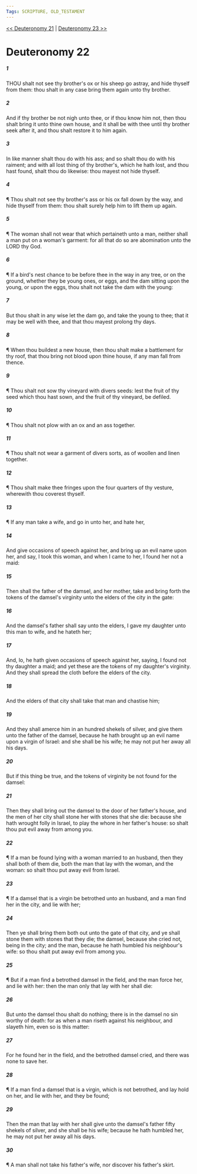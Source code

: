 ```yaml
---
Tags: SCRIPTURE, OLD_TESTAMENT
---
```


[<< Deuteronomy 21](OLD_TESTAMENT/05_Deuteronomy/Deuteronomy_21.md) | [Deuteronomy 23 >>](OLD_TESTAMENT/05_Deuteronomy/Deuteronomy_23.md)

# Deuteronomy 22

##### 1

THOU shalt not see thy brother's ox or his sheep go astray, and hide thyself from them: thou shalt in any case bring them again unto thy brother.

##### 2

And if thy brother be not nigh unto thee, or if thou know him not, then thou shalt bring it unto thine own house, and it shall be with thee until thy brother seek after it, and thou shalt restore it to him again.

##### 3

In like manner shalt thou do with his ass; and so shalt thou do with his raiment; and with all lost thing of thy brother's, which he hath lost, and thou hast found, shalt thou do likewise: thou mayest not hide thyself.

##### 4

¶ Thou shalt not see thy brother's ass or his ox fall down by the way, and hide thyself from them: thou shalt surely help him to lift them up again.

##### 5

¶ The woman shall not wear that which pertaineth unto a man, neither shall a man put on a woman's garment: for all that do so are abomination unto the LORD thy God.

##### 6

¶ If a bird's nest chance to be before thee in the way in any tree, or on the ground, whether they be young ones, or eggs, and the dam sitting upon the young, or upon the eggs, thou shalt not take the dam with the young:

##### 7

But thou shalt in any wise let the dam go, and take the young to thee; that it may be well with thee, and that thou mayest prolong thy days.

##### 8

¶ When thou buildest a new house, then thou shalt make a battlement for thy roof, that thou bring not blood upon thine house, if any man fall from thence.

##### 9

¶ Thou shalt not sow thy vineyard with divers seeds: lest the fruit of thy seed which thou hast sown, and the fruit of thy vineyard, be defiled.

##### 10

¶ Thou shalt not plow with an ox and an ass together.

##### 11

¶ Thou shalt not wear a garment of divers sorts, as of woollen and linen together.

##### 12

¶ Thou shalt make thee fringes upon the four quarters of thy vesture, wherewith thou coverest thyself.

##### 13

¶ If any man take a wife, and go in unto her, and hate her,

##### 14

And give occasions of speech against her, and bring up an evil name upon her, and say, I took this woman, and when I came to her, I found her not a maid:

##### 15

Then shall the father of the damsel, and her mother, take and bring forth the tokens of the damsel's virginity unto the elders of the city in the gate:

##### 16

And the damsel's father shall say unto the elders, I gave my daughter unto this man to wife, and he hateth her;

##### 17

And, lo, he hath given occasions of speech against her, saying, I found not thy daughter a maid; and yet these are the tokens of my daughter's virginity. And they shall spread the cloth before the elders of the city.

##### 18

And the elders of that city shall take that man and chastise him;

##### 19

And they shall amerce him in an hundred shekels of silver, and give them unto the father of the damsel, because he hath brought up an evil name upon a virgin of Israel: and she shall be his wife; he may not put her away all his days.

##### 20

But if this thing be true, and the tokens of virginity be not found for the damsel:

##### 21

Then they shall bring out the damsel to the door of her father's house, and the men of her city shall stone her with stones that she die: because she hath wrought folly in Israel, to play the whore in her father's house: so shalt thou put evil away from among you.

##### 22

¶ If a man be found lying with a woman married to an husband, then they shall both of them die, both the man that lay with the woman, and the woman: so shalt thou put away evil from Israel.

##### 23

¶ If a damsel that is a virgin be betrothed unto an husband, and a man find her in the city, and lie with her;

##### 24

Then ye shall bring them both out unto the gate of that city, and ye shall stone them with stones that they die; the damsel, because she cried not, being in the city; and the man, because he hath humbled his neighbour's wife: so thou shalt put away evil from among you.

##### 25

¶ But if a man find a betrothed damsel in the field, and the man force her, and lie with her: then the man only that lay with her shall die:

##### 26

But unto the damsel thou shalt do nothing; there is in the damsel no sin worthy of death: for as when a man riseth against his neighbour, and slayeth him, even so is this matter:

##### 27

For he found her in the field, and the betrothed damsel cried, and there was none to save her.

##### 28

¶ If a man find a damsel that is a virgin, which is not betrothed, and lay hold on her, and lie with her, and they be found;

##### 29

Then the man that lay with her shall give unto the damsel's father fifty shekels of silver, and she shall be his wife; because he hath humbled her, he may not put her away all his days.

##### 30

¶ A man shall not take his father's wife, nor discover his father's skirt.

